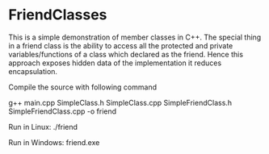 # FriendClasses
This is a simple demonstration of member classes in C++. The special thing in a friend class is the ability to access all the protected and private variables/functions of a class which declared as the friend. Hence this approach exposes hidden data of the implementation it reduces encapsulation.

Compile the source with following command

g++ main.cpp SimpleClass.h SimpleClass.cpp SimpleFriendClass.h SimpleFriendClass.cpp -o friend

Run in Linux: ./friend

Run in Windows: friend.exe
